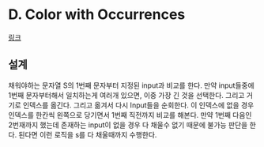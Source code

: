 # D. Color with Occurrences

[링크](https://codeforces.com/contest/1714/problem/D)


## 설계

채워야하는 문자열 S의 1번째 문자부터 지정된 input과 비교를 한다. 만약 input들중에 1번째 문자부터해서 일치하는게 여러개 있으면, 이중 가장 긴 것을 선택한다. 그리고 거기로 인덱스를 옮긴다. 그리고 옮겨서 다시 Input들을 순회한다. 이 인덱스에 없을 경우 인덱스를 한칸씩 왼쪽으로 당기면서 1번째 직전까지 비교를 해본다. 만약 1번째 다음인 2번재까지 했는데 존재하는 input이 없을 경우 다 채울수 없기 때문에 불가능 판단을 한다. 된다면 이런 로직을 s를 다 채울때까지 수행한다.
